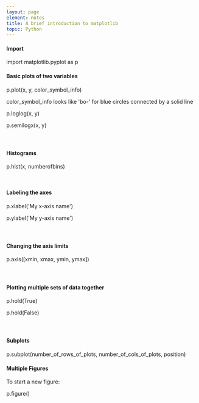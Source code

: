 ```yaml
--- 
layout: page 
element: notes
title: A brief introduction to matplotlib 
topic: Python
---
```


#### Import

import matplotlib.pyplot as p

#### Basic plots of two variables

p.plot(x, y, color_symbol_info)

color_symbol_info looks like 'bo-' for blue circles connected by a solid line

p.loglog(x, y)

p.semilogx(x, y)

####  

#### Histograms

p.hist(x, numberofbins)

 

#### Labeling the axes

p.xlabel('My x-axis name')

p.ylabel('My y-axis name')

####  

#### Changing the axis limits

p.axis([xmin, xmax, ymin, ymax])

####  

#### Plotting multiple sets of data together

p.hold(True)

p.hold(False)

####  

#### Subplots

p.subplot(number_of_rows_of_plots, number_of_cols_of_plots, position)

#### Multiple Figures

To start a new figure:

p.figure()
